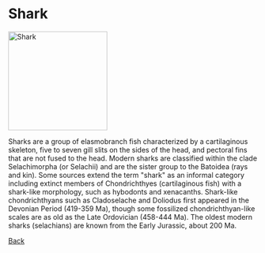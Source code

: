 # Shark

<img align="center" src="https://upload.wikimedia.org/wikipedia/commons/thumb/2/24/TDpGUipa.jpg/440px-TDpGUipa.jpg" alt="Shark" height="200" width="200" />

<p>
Sharks are a group of elasmobranch fish characterized by a cartilaginous skeleton, five to seven gill slits on the sides of the head, and pectoral fins that are not fused to the head. Modern sharks are classified within the clade Selachimorpha (or Selachii) and are the sister group to the Batoidea (rays and kin). Some sources extend the term "shark" as an informal category including extinct members of Chondrichthyes (cartilaginous fish) with a shark-like morphology, such as hybodonts and xenacanths. 
Shark-like chondrichthyans such as Cladoselache and Doliodus first appeared in the Devonian Period (419-359 Ma), though some fossilized chondrichthyan-like scales are as old as the Late Ordovician (458-444 Ma).
The oldest modern sharks (selachians) are known from the Early Jurassic, about 200 Ma.
</p>

[Back](./README.md)